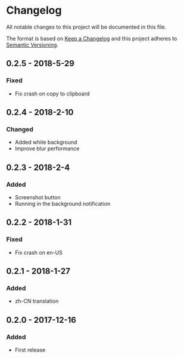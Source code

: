 # Changelog
All notable changes to this project will be documented in this file.

The format is based on [Keep a Changelog](http://keepachangelog.com/en/1.0.0/)
and this project adheres to [Semantic Versioning](http://semver.org/spec/v2.0.0.html).

## 0.2.5 - 2018-5-29
### Fixed
- Fix crash on copy to clipboard

## 0.2.4 - 2018-2-10
### Changed
- Added white background
- Improve blur performance

## 0.2.3 - 2018-2-4
### Added
- Screenshot button
- Running in the background notification

## 0.2.2 - 2018-1-31
### Fixed
- Fix crash on en-US

## 0.2.1 - 2018-1-27
### Added
- zh-CN translation

## 0.2.0 - 2017-12-16
### Added
- First release
